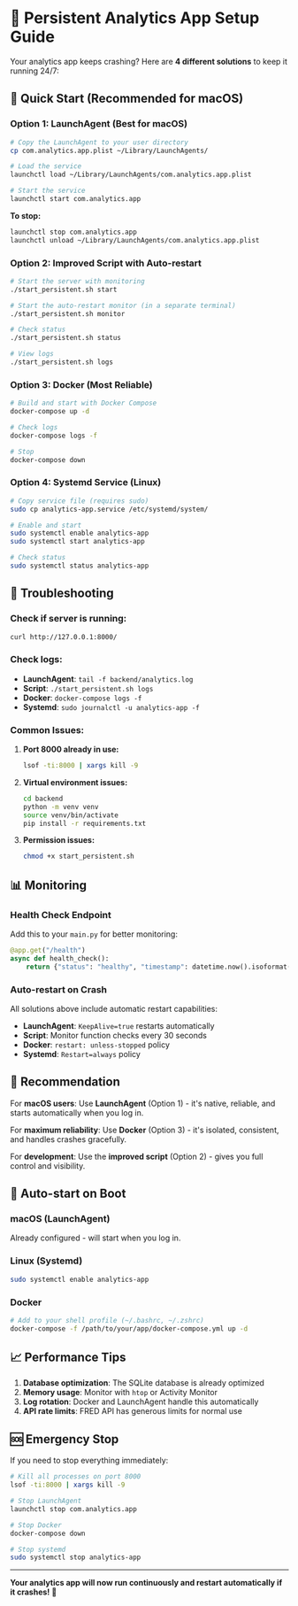 # 🚀 Persistent Analytics App Setup Guide

Your analytics app keeps crashing? Here are **4 different solutions** to keep it running 24/7:

## 🎯 Quick Start (Recommended for macOS)

### Option 1: LaunchAgent (Best for macOS)
```bash
# Copy the LaunchAgent to your user directory
cp com.analytics.app.plist ~/Library/LaunchAgents/

# Load the service
launchctl load ~/Library/LaunchAgents/com.analytics.app.plist

# Start the service
launchctl start com.analytics.app
```

**To stop:**
```bash
launchctl stop com.analytics.app
launchctl unload ~/Library/LaunchAgents/com.analytics.app.plist
```

### Option 2: Improved Script with Auto-restart
```bash
# Start the server with monitoring
./start_persistent.sh start

# Start the auto-restart monitor (in a separate terminal)
./start_persistent.sh monitor

# Check status
./start_persistent.sh status

# View logs
./start_persistent.sh logs
```

### Option 3: Docker (Most Reliable)
```bash
# Build and start with Docker Compose
docker-compose up -d

# Check logs
docker-compose logs -f

# Stop
docker-compose down
```

### Option 4: Systemd Service (Linux)
```bash
# Copy service file (requires sudo)
sudo cp analytics-app.service /etc/systemd/system/

# Enable and start
sudo systemctl enable analytics-app
sudo systemctl start analytics-app

# Check status
sudo systemctl status analytics-app
```

## 🔧 Troubleshooting

### Check if server is running:
```bash
curl http://127.0.0.1:8000/
```

### Check logs:
- **LaunchAgent**: `tail -f backend/analytics.log`
- **Script**: `./start_persistent.sh logs`
- **Docker**: `docker-compose logs -f`
- **Systemd**: `sudo journalctl -u analytics-app -f`

### Common Issues:

1. **Port 8000 already in use:**
   ```bash
   lsof -ti:8000 | xargs kill -9
   ```

2. **Virtual environment issues:**
   ```bash
   cd backend
   python -m venv venv
   source venv/bin/activate
   pip install -r requirements.txt
   ```

3. **Permission issues:**
   ```bash
   chmod +x start_persistent.sh
   ```

## 📊 Monitoring

### Health Check Endpoint
Add this to your `main.py` for better monitoring:

```python
@app.get("/health")
async def health_check():
    return {"status": "healthy", "timestamp": datetime.now().isoformat()}
```

### Auto-restart on Crash
All solutions above include automatic restart capabilities:
- **LaunchAgent**: `KeepAlive=true` restarts automatically
- **Script**: Monitor function checks every 30 seconds
- **Docker**: `restart: unless-stopped` policy
- **Systemd**: `Restart=always` policy

## 🎯 Recommendation

For **macOS users**: Use **LaunchAgent** (Option 1) - it's native, reliable, and starts automatically when you log in.

For **maximum reliability**: Use **Docker** (Option 3) - it's isolated, consistent, and handles crashes gracefully.

For **development**: Use the **improved script** (Option 2) - gives you full control and visibility.

## 🔄 Auto-start on Boot

### macOS (LaunchAgent)
Already configured - will start when you log in.

### Linux (Systemd)
```bash
sudo systemctl enable analytics-app
```

### Docker
```bash
# Add to your shell profile (~/.bashrc, ~/.zshrc)
docker-compose -f /path/to/your/app/docker-compose.yml up -d
```

## 📈 Performance Tips

1. **Database optimization**: The SQLite database is already optimized
2. **Memory usage**: Monitor with `htop` or Activity Monitor
3. **Log rotation**: Docker and LaunchAgent handle this automatically
4. **API rate limits**: FRED API has generous limits for normal use

## 🆘 Emergency Stop

If you need to stop everything immediately:

```bash
# Kill all processes on port 8000
lsof -ti:8000 | xargs kill -9

# Stop LaunchAgent
launchctl stop com.analytics.app

# Stop Docker
docker-compose down

# Stop systemd
sudo systemctl stop analytics-app
```

---

**Your analytics app will now run continuously and restart automatically if it crashes! 🎉** 